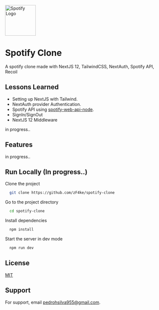 <img style="height: 100px;width: 100px;" alt="Spotify Logo" src="https://links.papareact.com/9xl?style=centerme">

# Spotify Clone

A spotify clone made with NextJS 12, TailwindCSS, NextAuth, Spotify API, Recoil

## Lessons Learned

- Setting up NextJS with Tailwind.
- NextAuth provider Authentication.
- Spotify API using [spotify-web-api-node](https://github.com/thelinmichael/spotify-web-api-node).
- SignIn/SignOut
- NextJS 12 Middleware

in progress..

## Features

in progress..

## Run Locally (In progress..)

Clone the project

```bash
  git clone https://github.com/zF4ke/spotify-clone
```

Go to the project directory

```bash
  cd spotify-clone
```

Install dependencies

```bash
  npm install
```

Start the server in dev mode

```bash
  npm run dev
```

## License

[MIT](https://choosealicense.com/licenses/mit/)

## Support

For support, email pedrohsilva955@gmail.com.
